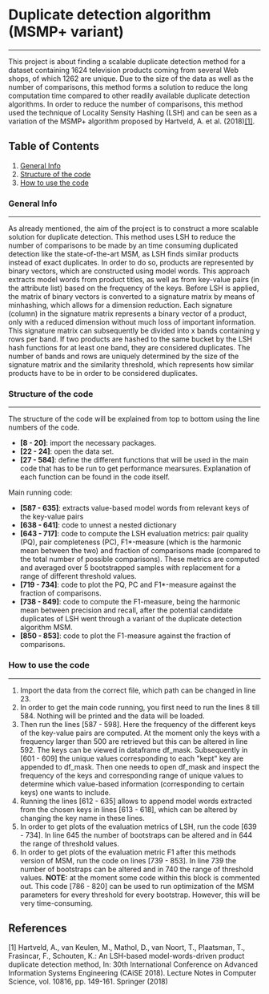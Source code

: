 # Duplicate detection algorithm (MSMP+ variant)
***
This project is about finding a scalable duplicate detection method for a dataset containing 1624 television products coming from several Web shops, of which 1262 are unique. Due to the size of the data as well as the number of comparisons, this method forms a solution to reduce the long computation time compared to other readily available duplicate detection algorithms. In order to reduce the number of comparisons, this method used the technique of Locality Sensity Hashing (LSH) and can be seen as a variation of the MSMP+ algorithm proposed by Hartveld, A. et al. (2018)[[1]](#1).

## Table of Contents
1. [General Info](#general-info)
2. [Structure of the code](#structure-of-the-code)
3. [How to use the code](#how-to-use-the-code)

### General Info
***
As already mentioned, the aim of the project is to construct a more scalable solution for duplicate detection. This method uses LSH to reduce the number of comparisons to be made by an time consuming duplicated detection like the state-of-the-art MSM, as LSH finds similar products instead of exact duplicates. In order to do so, products are represented by binary vectors, which are constructed using model words. This approach extracts model words from product titles, as well as from key-value pairs (in the attribute list) based on the frequency of the keys. Before LSH is applied, the matrix of binary vectors is converted to a signature matrix by means of minhashing, which allows for a dimension reduction. Each signature (column) in the signature matrix represents a binary vector of a product, only with a reduced dimension without much loss of important information.
This signature matrix can subsequently be divided into x bands containing y rows per band. If two products are hashed to the same bucket by the LSH hash functions for at least one band, they are considered duplicates. The number of bands and rows are uniquely determined by the size of the signature matrix and the similarity threshold, which represents how similar products have to be in order to be considered duplicates. 

### Structure of the code
***
The structure of the code will be explained from top to bottom using the line numbers of the code. 
 - **[8 - 20]**: import the necessary packages.
 - **[22 - 24]**: open the data set.
 - **[27 - 584]**: define the different functions that will be used in the main code that has to be run to get performance mearsures. Explanation of each function can be found in the code itself. 

Main running code:
 - **[587 - 635]**: extracts value-based model words from relevant keys of the key-value pairs
 - **[638 - 641]**: code to unnest a nested dictionary 
 - **[643 - 717]**: code to compute the LSH evaluation metrics: pair quality (PQ), pair completeness (PC), F1*-measure (which is the harmonic mean between the two) and fraction of comparisons made (compared to the total number of possible comparisons). These metrics are computed and averaged over 5 bootstrapped samples with replacement for a range of different threshold values. 
 - **[719 - 734]**: code to plot the PQ, PC and F1*-measure against the fraction of comparisons. 
 - **[738 - 849]**: code to compute the F1-measure, being the harmonic mean between precision and recall, after the potential candidate duplicates of LSH went through a variant of the duplicate detection algorithm MSM. 
 - **[850 - 853]**: code to plot the F1-measure against the fraction of comparisons.

### How to use the code
***
1. Import the data from the correct file, which path can be changed in line 23.
2. In order to get the main code running, you first need to run the lines 8 till 584. Nothing will be printed and the data will be loaded.
3. Then run the lines [587 - 598]. Here the frequency of the different keys of the key-value pairs are computed. At the moment only the keys with a frequency larger than 500 are retrieved but this can be altered in line 592. The keys can be viewed in dataframe df_mask. Subsequently in [601 - 609] the unique values corresponding to each "kept" key are appended to df_mask. Then one needs to open df_mask and inspect the frequency of the keys and corresponding range of unique values to determine which value-based information (corresponding to certain keys) one wants to include. 
4. Running the lines [612 - 635] allows to append model words extracted from the chosen keys in lines [613 - 618], which can be altered by changing the key name in these lines.
5. In order to get plots of the evaluation metrics of LSH, run the code [639 - 734]. In line 645 the number of bootstraps can be altered and in 644 the range of threshold values. 
6. In order to get plots of the evaluation metric F1 after this methods version of MSM, run the code on lines [739 - 853]. In line 739 the number of bootstraps can be altered and in 740 the range of threshold values. 
   **NOTE:** at the moment some code within this block is commented out. This code [786 - 820] can be used to run optimization of the MSM parameters for every threshold for every   bootstrap. However, this will be very time-consuming. 

## References
<a id="1">[1]</a> 
Hartveld, A., van Keulen, M., Mathol, D., van Noort, T., Plaatsman, T., Frasincar, F., Schouten, K.: An LSH-based model-words-driven product duplicate detection method, In: 30th International Conference on Advanced Information Systems Engineering (CAiSE 2018). Lecture Notes in Computer Science, vol. 10816, pp. 149-161. Springer (2018)





